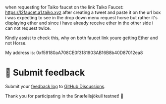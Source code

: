 when requesting for Taiko faucet on the link Taiko Faucet: https://l2faucet.a1.taiko.xyz after creating a tweet and paste it on the url box i was expecting to see in the drop down menu request horse  but rather it's displaying ether and since i have already receive ether in the other side i can not request twice.

Kindly assist to check this, why on both faucet link youre getting Ether and not Horse.

My address is: 0xf59180aA708CE0f3181903AB16B8b40D87012ea8

# 📝 Submit feedback

Submit your [feedback log](/docs/alpha-1-testnet/start-here#create-a-feedback-log) to [GitHub Discussions](https://github.com/orgs/taikoxyz/discussions).

Thank you for participating in the Snæfellsjökull testnet! 🌋
